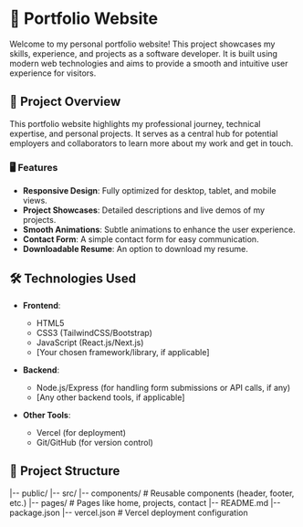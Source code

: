 # 💼 Portfolio Website

Welcome to my personal portfolio website! This project showcases my skills, experience, and projects as a software developer. It is built using modern web technologies and aims to provide a smooth and intuitive user experience for visitors.

## 🚀 Project Overview

This portfolio website highlights my professional journey, technical expertise, and personal projects. It serves as a central hub for potential employers and collaborators to learn more about my work and get in touch.

### 🖥️ Features

- **Responsive Design**: Fully optimized for desktop, tablet, and mobile views.
- **Project Showcases**: Detailed descriptions and live demos of my projects.
- **Smooth Animations**: Subtle animations to enhance the user experience.
- **Contact Form**: A simple contact form for easy communication.
- **Downloadable Resume**: An option to download my resume.

## 🛠️ Technologies Used

- **Frontend**:
  - HTML5
  - CSS3 (TailwindCSS/Bootstrap)
  - JavaScript (React.js/Next.js)
  - [Your chosen framework/library, if applicable]

- **Backend**:
  - Node.js/Express (for handling form submissions or API calls, if any)
  - [Any other backend tools, if applicable]

- **Other Tools**:
  - Vercel (for deployment)
  - Git/GitHub (for version control)

## 📂 Project Structure

|-- public/ |-- src/ |-- components/ # Reusable components (header, footer, etc.) |-- pages/ # Pages like home, projects, contact |-- README.md |-- package.json |-- vercel.json # Vercel deployment configuration